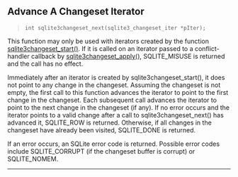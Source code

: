 ## Advance A Changeset Iterator


> ```
> int sqlite3changeset_next(sqlite3_changeset_iter *pIter);
> 
> ```


This function may only be used with iterators created by the function
[sqlite3changeset\_start()](#sqlite3changeset_start). If it is called on an iterator passed to
a conflict\-handler callback by [sqlite3changeset\_apply()](#sqlite3changeset_apply), SQLITE\_MISUSE
is returned and the call has no effect.


Immediately after an iterator is created by sqlite3changeset\_start(), it
does not point to any change in the changeset. Assuming the changeset
is not empty, the first call to this function advances the iterator to
point to the first change in the changeset. Each subsequent call advances
the iterator to point to the next change in the changeset (if any). If
no error occurs and the iterator points to a valid change after a call
to sqlite3changeset\_next() has advanced it, SQLITE\_ROW is returned. 
Otherwise, if all changes in the changeset have already been visited,
SQLITE\_DONE is returned.


If an error occurs, an SQLite error code is returned. Possible error 
codes include SQLITE\_CORRUPT (if the changeset buffer is corrupt) or 
SQLITE\_NOMEM.




---


